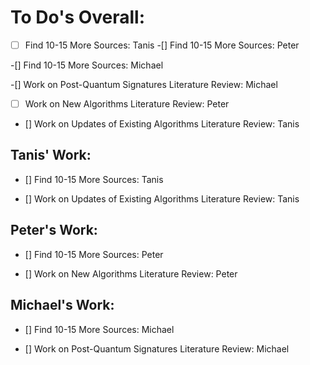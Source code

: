 # To Do's Overall:

-[ ] Find 10-15 More Sources: Tanis
-[] Find 10-15 More Sources: Peter

-[] Find 10-15 More Sources: Michael

-[] Work on Post-Quantum Signatures Literature Review: Michael

- [ ] Work on New Algorithms Literature Review: Peter

- [] Work on Updates of Existing Algorithms Literature Review: Tanis

## Tanis' Work:

- [] Find 10-15 More Sources: Tanis

- [] Work on Updates of Existing Algorithms Literature Review: Tanis

## Peter's Work:

- [] Find 10-15 More Sources: Peter

- [] Work on New Algorithms Literature Review: Peter

## Michael's Work:

- [] Find 10-15 More Sources: Michael

- [] Work on Post-Quantum Signatures Literature Review: Michael
